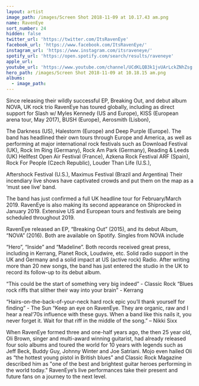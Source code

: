 ```yaml
---
layout: artist
image_path: /images/Screen Shot 2018-11-09 at 10.17.43 am.png
name: RavenEye
sort_number: 24
hidden: false
twitter_url: 'https://twitter.com/ItsRavenEye'
facebook_url: 'https://www.facebook.com/ItsRavenEye/'
instagram_url: 'https://www.instagram.com/itsraveneye/'
spotify_url: 'https://open.spotify.com/search/results/raveneye'
apple_url:
youtube_url: 'https://www.youtube.com/channel/UCdKLQB3k1jvUArLckZNhZsg'
hero_path: /images/Screen Shot 2018-11-09 at 10.18.15 am.png
albums:
  - image_path:
---
```


Since releasing their wildly successful EP, Breaking Out, and debut album NOVA, UK rock trio RavenEye has toured globally, including as direct support for Slash w/ Myles Kennedy (US and Europe), KISS (European arena tour, May 2017), BUSH (Europe), Aerosmith (Lisbon),

The Darkness (US), Halestorm (Europe) and Deep Purple (Europe). The band has headlined their own tours through Europe and America, as well as performing at major international rock festivals such as Download Festival (UK), Rock Im Ring (Germany), Rock Am Park (Germany), Reading & Leeds (UK) Hellfest Open Air Festival (France), Azkena Rock Festival ARF (Spain), Rock For People (Czech Republic), Louder Than Life (U.S.),

Aftershock Festival (U.S.), Maximus Festival (Brazil and Argentina) Their incendiary live shows have captivated crowds and put them on the map as a ‘must see live’ band.

The band has just confirmed a full UK headline tour for February/March 2019. RavenEye is also making its second appearance on Shiprocked in January 2019. Extensive US and European tours and festivals are being scheduled throughout 2019.

RavenEye released an EP, “Breaking Out” (2015), and its debut Album, “NOVA” (2016). Both are available on Spotify. Singles from NOVA include

“Hero”, “Inside” and “Madeline”. Both records received great press, including in Kerrang, Planet Rock, Loudwire, etc. Solid radio support in the UK and Germany and a solid impact at US (active rock) Radio. After writing more than 20 new songs, the band has just entered the studio in the UK to record its follow-up to its debut album.

“This could be the start of something very big indeed” - Classic Rock “Blues rock riffs that slither their way into your brain” - Kerrang

“Hairs-on-the-back-of-your-neck hard rock epic you’ll thank yourself for finding” - The Sun “Keep an eye on RavenEye. They are organic, raw and I hear a real‘70s influence with these guys. When a band like this nails it, you never forget it. Wait for that riff in the middle of the song.” – Nikki Sixx

When RavenEye formed three and one-half years ago, the then 25 year old, Oli Brown, singer and multi-award winning guitarist, had already released four solo albums and toured the world for 10 years with legends such as Jeff Beck, Buddy Guy, Johnny Winter and Joe Satriani. Mojo even hailed Oli as “the hottest young pistol in British blues” and Classic Rock Magazine described him as "one of the best and brightest guitar heroes performing in the world today." RavenEye’s live performances take their present and future fans on a journey to the next level.